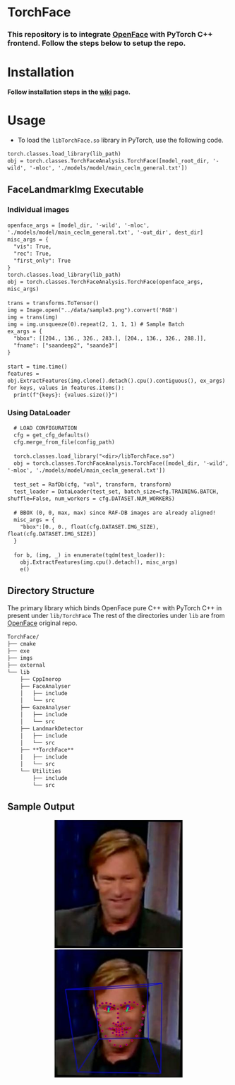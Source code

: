 # **TorchFace**

### This repository is to integrate [OpenFace](https://github.com/TadasBaltrusaitis/OpenFace) with PyTorch C++ frontend. Follow the steps below to setup the repo.

# **Installation**
**Follow installation steps in the [wiki](https://github.com/saandeepa93/TorchOpenFace/wiki/Unix-Setup) page.**

# **Usage**
* To load the `libTorchFace.so` library in PyTorch, use the following code.

```
torch.classes.load_library(lib_path)
obj = torch.classes.TorchFaceAnalysis.TorchFace([model_root_dir, '-wild', '-mloc', './models/model/main_ceclm_general.txt'])
```

## **FaceLandmarkImg Executable**

### **Individual images**
```
openface_args = [model_dir, '-wild', '-mloc', './models/model/main_ceclm_general.txt', '-out_dir', dest_dir]
misc_args = {
  "vis": True, 
  "rec": True,
  "first_only": True
}
torch.classes.load_library(lib_path)
obj = torch.classes.TorchFaceAnalysis.TorchFace(openface_args, misc_args)

trans = transforms.ToTensor()
img = Image.open("../data/sample3.png").convert('RGB')
img = trans(img)
img = img.unsqueeze(0).repeat(2, 1, 1, 1) # Sample Batch 
ex_args = {
  "bbox": [[204., 136., 326., 283.], [204., 136., 326., 288.]], 
  "fname": ["saandeep2", "saande3"]
}

start = time.time()
features = obj.ExtractFeatures(img.clone().detach().cpu().contiguous(), ex_args)
for keys, values in features.items():
  print(f"{keys}: {values.size()}")
```

### **Using DataLoader**
```
  # LOAD CONFIGURATION
  cfg = get_cfg_defaults()
  cfg.merge_from_file(config_path)
  
  torch.classes.load_library("<dir>/libTorchFace.so")
  obj = torch.classes.TorchFaceAnalysis.TorchFace([model_dir, '-wild', '-mloc', './models/model/main_ceclm_general.txt'])
  
  test_set = RafDb(cfg, "val", transform, transform)
  test_loader = DataLoader(test_set, batch_size=cfg.TRAINING.BATCH, shuffle=False, num_workers = cfg.DATASET.NUM_WORKERS)
  
  # BBOX (0, 0, max, max) since RAF-DB images are already aligned!
  misc_args = {
    "bbox":[0., 0., float(cfg.DATASET.IMG_SIZE), float(cfg.DATASET.IMG_SIZE)]
  }

  for b, (img, _) in enumerate(tqdm(test_loader)):
    obj.ExtractFeatures(img.cpu().detach(), misc_args)
    e()
```

## **Directory Structure**

The primary library which binds OpenFace pure C++ with PyTorch C++ in present under `lib/TorchFace`
The rest of the directories under `lib` are from [OpenFace](https://github.com/TadasBaltrusaitis/OpenFace/tree/master/lib/local) original repo. 

```
TorchFace/
├── cmake
├── exe
├── imgs
├── external
└── lib
    ├── CppInerop
    ├── FaceAnalyser
    │   ├── include
    │   └── src
    ├── GazeAnalyser
    │   ├── include
    │   └── src
    ├── LandmarkDetector
    │   ├── include
    │   └── src
    ├── **TorchFace**
    │   ├── include
    │   └── src
    └── Utilities
        ├── include
        └── src

```

## **Sample Output**
<p align="center">
  <img src="./imgs/sample.png" height="290" width="290" >
  <img src="./imgs/sample.jpg" height="290" width="290" >
</p>


